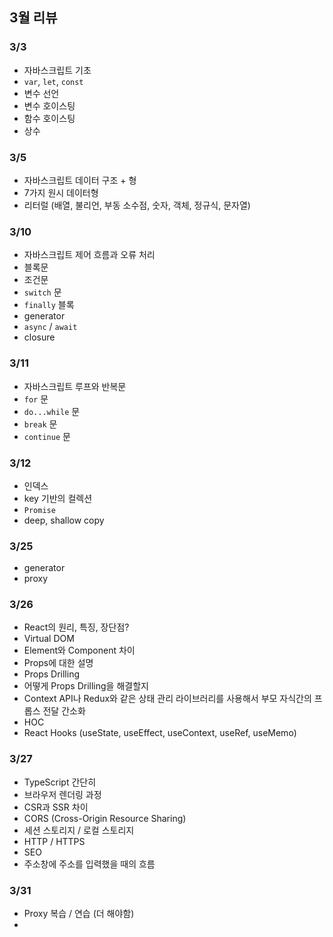 ## 3월 리뷰

### 3/3 
- 자바스크립트 기초 
- `var`, `let`, `const`
- 변수 선언 
- 변수 호이스팅 
- 함수 호이스팅 
- 상수 

### 3/5
- 자바스크립트 데이터 구조 + 형 
- 7가지 원시 데이터형 
- 리터럴 (배열, 불리언, 부동 소수점, 숫자, 객체, 정규식, 문자열)

### 3/10
- 자바스크립트 제어 흐름과 오류 처리 
- 블록문 
- 조건문 
- `switch` 문 
- `finally` 블록 
- generator 
- `async` / `await` 
- closure 

### 3/11
- 자바스크립트 루프와 반복문 
- `for` 문
- `do...while` 문 
- `break` 문 
- `continue` 문 

### 3/12
- 인덱스
- key 기반의 컬렉션
- `Promise`
- deep, shallow copy

### 3/25
- generator 
- proxy 

### 3/26
- React의 원리, 특징, 장단점?
- Virtual DOM 
- Element와 Component 차이 
- Props에 대한 설명
- Props Drilling 
- 어떻게 Props Drilling을 해결할지 
- Context API나 Redux와 같은 상태 관리 라이브러리를 사용해서 부모 자식간의 프롭스 전달 간소화 
- HOC 
- React Hooks (useState, useEffect, useContext, useRef, useMemo)

### 3/27
- TypeScript 간단히
- 브라우저 렌더링 과정 
- CSR과 SSR 차이 
- CORS (Cross-Origin Resource Sharing)
- 세션 스토리지 / 로컬 스토리지 
- HTTP / HTTPS
- SEO 
- 주소창에 주소를 입력했을 때의 흐름 

### 3/31
- Proxy 복습 / 연습 (더 해야함)
- 
